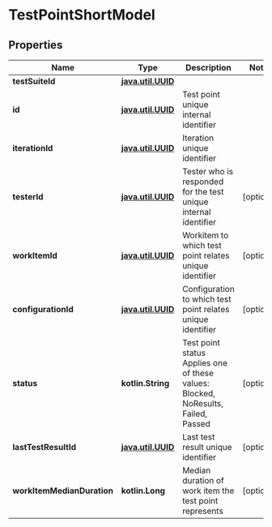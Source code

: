
# TestPointShortModel

## Properties
| Name | Type | Description | Notes |
| ------------ | ------------- | ------------- | ------------- |
| **testSuiteId** | [**java.util.UUID**](java.util.UUID.md) |  |  |
| **id** | [**java.util.UUID**](java.util.UUID.md) | Test point unique internal identifier |  |
| **iterationId** | [**java.util.UUID**](java.util.UUID.md) | Iteration unique identifier |  |
| **testerId** | [**java.util.UUID**](java.util.UUID.md) | Tester who is responded for the test unique internal identifier |  [optional] |
| **workItemId** | [**java.util.UUID**](java.util.UUID.md) | Workitem to which test point relates unique identifier |  [optional] |
| **configurationId** | [**java.util.UUID**](java.util.UUID.md) | Configuration to which test point relates unique identifier |  [optional] |
| **status** | **kotlin.String** | Test point status    Applies one of these values: Blocked, NoResults, Failed, Passed |  [optional] |
| **lastTestResultId** | [**java.util.UUID**](java.util.UUID.md) | Last test result unique identifier |  [optional] |
| **workItemMedianDuration** | **kotlin.Long** | Median duration of work item the test point represents |  [optional] |



